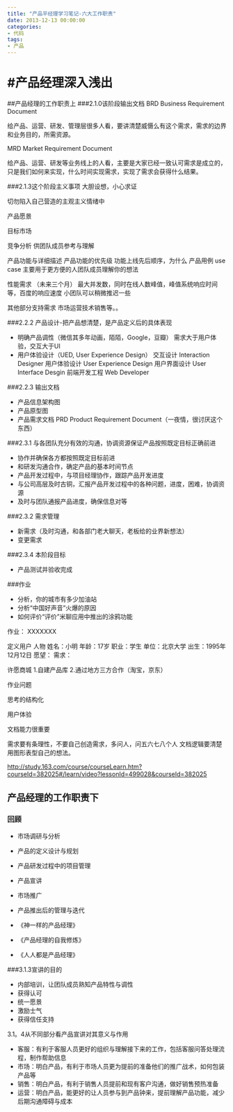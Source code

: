 ```yaml
---
title: "产品平经理学习笔记-六大工作职责"
date: 2013-12-13 00:00:00
categories:
- 代码
tags:
- 产品
---
```


#产品经理深入浅出
======
##产品经理的工作职责上
###2.1.0该阶段输出文档
BRD Business Requirement Document

给产品、运营、研发、管理层很多人看，要讲清楚威慑么有这个需求，需求的边界和业务目的，所需资源。

MRD Market Requirement Document

给产品、运营、研发等业务线上的人看，主要是大家已经一致认可需求是成立的，只是我们如何来实现，什么时间实现需求，实现了需求会获得什么结果。


###2.1.3这个阶段主义事项
大胆设想，小心求证

切勿陷入自己营造的主观主义情绪中


产品愿景

目标市场

竞争分析
	供团队成员参考与理解

产品功能与详细描述
产品功能的优先级
	功能上线先后顺序，为什么
产品用例
	use case 主要用于更方便的人团队成员理解你的想法

性能需求
	（未来三个月）
	最大并发数，同时在线人数峰值，峰值系统响应时间等，百度的响应速度
	小团队可以稍微推迟一些

其他部分支持需求
	市场运营技术销售等。。


###2.2.2 产品设计-把产品想清楚，是产品定义后的具体表现
- 明确产品调性（微信其多年动画，陌陌，Google，豆瓣）
	需求大于用户体验，交互大于UI
- 用户体验设计（UED, User Experience Design）
	交互设计 Interaction Designer
	用户体验设计 User Experience Design
	用户界面设计 User Interface Desgin
	前端开发工程 Web Developer

###2.2.3 输出文档
- 产品信息架构图
- 产品原型图
- 产品需求文档 PRD Product Requirement Document（一夜情，很讨厌这个东西）

###2.3.1 与各团队充分有效的沟通，协调资源保证产品按照既定目标正确前进
- 协作并确保各方都按照既定目标前进
- 和研发沟通合作，确定产品的基本时间节点
- 产品开发过程中，与项目经理协作，跟踪产品开发进度
- 与公司高层及时古铜，汇报产品开发过程中的各种问题，进度，困难，协调资源
- 及时与团队通报产品进度，确保信息对等

###2.3.2 需求管理
- 新需求（及时沟通，和各部门老大聊天，老板给的业界新想法）
- 变更需求

###2.3.4 本阶段目标
- 产品测试并验收完成

###作业
- 分析，你的城市有多少加油站
- 分析“中国好声音”火爆的原因
- 如何评价“评价”米聊应用中推出的涂鸦功能

作业：
XXXXXXX

定义用户
人物
姓名：小明
年龄：17岁
职业：学生
单位：北京大学
出生：1995年12月12日
愿望：
需求：


许愿商城
1.自建产品库
2.通过地方三方合作（淘宝，京东）



作业问题

思考的结构化

用户体验

文档能力很重要

需求要有条理性，不要自己创造需求，多问人，问五六七八个人
文档逻辑要清楚
用图形表型自己的想法。

http://study.163.com/course/courseLearn.htm?courseId=382025#/learn/video?lessonId=499028&courseId=382025


## 产品经理的工作职责下
### 回顾
- 市场调研与分析
- 产品的定义设计与规划
- 产品研发过程中的项目管理
- 产品宣讲
- 市场推广
- 产品推出后的管理与迭代


- 《神一样的产品经理》
- 《产品经理的自我修炼》
- 《人人都是产品经理》

###3.1.3宣讲的目的
- 内部培训，让团队成员熟知产品特性与调性
- 获得认可
- 统一愿景
- 激励士气
- 获得信任支持

3.1。4从不同部分看产品宣讲对其意义与作用
- 客服：有利于客服人员更好的组织与理解接下来的工作，包括客服问答处理流程，制作帮助信息
- 市场：明白产品，有利于市场人员更为提前的准备他们的推广战术，如何包装产品等
- 销售：明白产品，有利于销售人员提前和现有客户沟通，做好销售预热准备
- 运营：明白产品，能更好的让人员参与到产品钟来，提前理解产品功能，减少后期沟通障碍与成本

